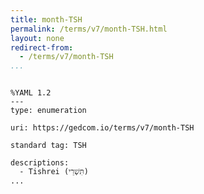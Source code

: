 ```yaml
---
title: month-TSH
permalink: /terms/v7/month-TSH.html
layout: none
redirect-from:
  - /terms/v7/month-TSH
...
```


```

%YAML 1.2
---
type: enumeration

uri: https://gedcom.io/terms/v7/month-TSH

standard tag: TSH

descriptions:
  - Tishrei (תִּשְׁרֵי)
...

```
